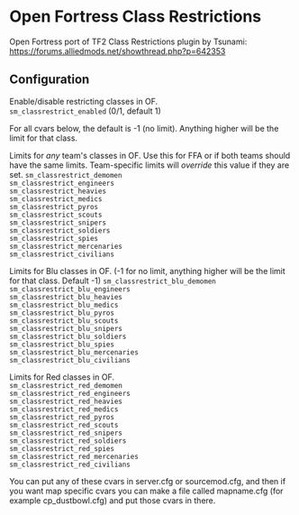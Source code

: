 # Open Fortress Class Restrictions

Open Fortress port of TF2 Class Restrictions plugin by Tsunami: https://forums.alliedmods.net/showthread.php?p=642353

## Configuration

Enable/disable restricting classes in OF.  
`sm_classrestrict_enabled` (0/1, default 1)

For all cvars below, the default is -1 (no limit). Anything higher will be the limit for that class.

Limits for *any* team's classes in OF. Use this for FFA or if both teams should have the same limits. Team-specific limits will *override* this value if they are set.
`sm_classrestrict_demomen`  
`sm_classrestrict_engineers`  
`sm_classrestrict_heavies`  
`sm_classrestrict_medics`  
`sm_classrestrict_pyros`  
`sm_classrestrict_scouts`  
`sm_classrestrict_snipers`  
`sm_classrestrict_soldiers`  
`sm_classrestrict_spies`  
`sm_classrestrict_mercenaries`  
`sm_classrestrict_civilians`  

Limits for Blu classes in OF. (-1 for no limit, anything higher will be the limit for that class. Default -1)
`sm_classrestrict_blu_demomen`  
`sm_classrestrict_blu_engineers`  
`sm_classrestrict_blu_heavies`  
`sm_classrestrict_blu_medics`  
`sm_classrestrict_blu_pyros`  
`sm_classrestrict_blu_scouts`  
`sm_classrestrict_blu_snipers`  
`sm_classrestrict_blu_soldiers`  
`sm_classrestrict_blu_spies`  
`sm_classrestrict_blu_mercenaries`  
`sm_classrestrict_blu_civilians`  

Limits for Red classes in OF.  
`sm_classrestrict_red_demomen`  
`sm_classrestrict_red_engineers`  
`sm_classrestrict_red_heavies`  
`sm_classrestrict_red_medics`  
`sm_classrestrict_red_pyros`  
`sm_classrestrict_red_scouts`  
`sm_classrestrict_red_snipers`  
`sm_classrestrict_red_soldiers`  
`sm_classrestrict_red_spies`  
`sm_classrestrict_red_mercenaries`  
`sm_classrestrict_red_civilians`  

You can put any of these cvars in server.cfg or sourcemod.cfg, and then if you want map specific cvars you can make a file called mapname.cfg (for example cp_dustbowl.cfg) and put those cvars in there.